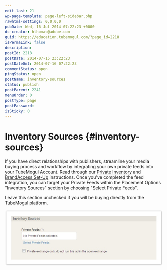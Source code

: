```yaml
---
edit-last: 21
wp-page-template: page-left-sidebar.php
rawhtml-settings: 0,0,0,0
pubDate: Wed, 16 Jul 2014 07:22:23 +0000
dc-creator: hthomas@adobe.com
guid: https://education.tubemogul.com/?page_id=2218
isPermaLink: false
description: 
postId: 2218
postDate: 2014-07-15 23:22:23
postDateGmt: 2014-07-16 07:22:23
commentStatus: open
pingStatus: open
postName: inventory-sources
status: publish
postParent: 2241
menuOrder: 0
postType: page
postPassword: 
isSticky: 0
---
```


# Inventory Sources {#inventory-sources}

If you have direct relationships with publishers,  streamline your media buying process and workflow by integrating your own private feeds into your TubeMogul Account.  Read through our [Private Inventory](../../../../user-guide/planning/private-inventory.md) and [BrandAccess Set-Up](../../../../user-guide/planning/private-inventory/brandaccess.md) instructions. Once you've completed the feed integration, you can target your Private Feeds within the Placement Options "Inventory Sources" section by choosing "Select Private Feeds".
  
Leave this section unchecked if you will be buying directly from the TubeMogul platform.
  
[ ![image2013-3-25 13-47-38](assets/image2013-3-25-13-47-381.jpeg)](assets/image2013-3-25-13-47-381.jpeg)

